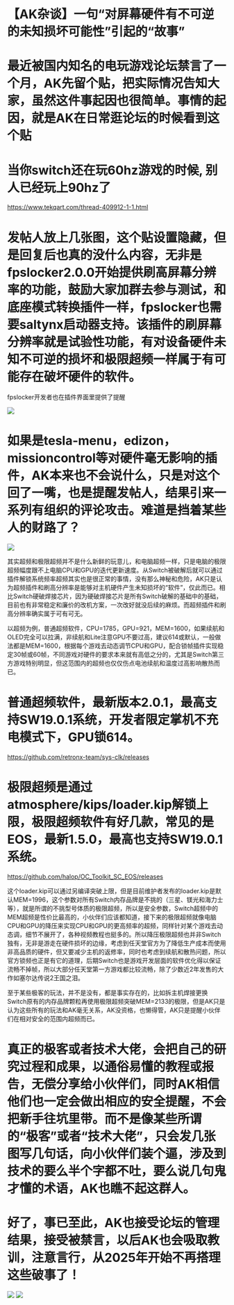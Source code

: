 # 【AK杂谈】一句“对屏幕硬件有不可逆的未知损坏可能性”引起的“故事”

# 最近被国内知名的电玩游戏论坛禁言了一个月，AK先留个贴，把实际情况告知大家，虽然这件事起因也很简单。事情的起因，就是AK在日常逛论坛的时候看到这个贴

# 当你switch还在玩60hz游戏的时候, 别人已经玩上90hz了

https://www.tekqart.com/thread-409912-1-1.html

# 发帖人放上几张图，这个贴设置隐藏，但是回复后也真的没什么内容，无非是fpslocker2.0.0开始提供刷高屏幕分辨率的功能，鼓励大家加群去参与测试，和底座模式转换插件一样，fpslocker也需要saltynx启动器支持。该插件的刷屏幕分辨率就是试验性功能，有对设备硬件未知不可逆的损坏和极限超频一样属于有可能存在破坏硬件的软件。

fpslocker开发者也在插件界面里提供了提醒

<img src="https://github.com/AK478BB/Switch-OC-Suite/blob/master/tekqart4.jpg">

# 如果是tesla-menu，edizon，missioncontrol等对硬件毫无影响的插件，AK本来也不会说什么，只是对这个回了一嘴，也是提醒发帖人，结果引来一系列有组织的评论攻击。难道是挡着某些人的财路了？

<img src="https://github.com/AK478BB/Switch-OC-Suite/blob/master/tekqart2.jpg">

其实超频和极限超频并不是什么新鲜的玩意儿，和电脑超频一样，只是电脑的极限超频幅度跟不上电脑CPU和GPU的迭代更新速度。从Switch被破解后就可以通过插件解锁系统频率超频其实也是很正常的事情，没有那么神秘和危险，AK只是认为超频插件和刷高分辨率是能够对主机硬件产生未知损坏的“软件”，仅此而已。相比Switch硬破焊接芯片，因为硬破焊接芯片是所有Switch破解的基础中的基础，目前也有非常稳定和廉价的改机方案，一次改好就没后续的麻烦。而超频插件和刷高分辨率确实属于可有可无。

以超频为例，普通超频软件，CPU=1785，GPU=921，MEM=1600，如果续航和OLED完全可以拉满，非续航和Lite注意GPU不要过高，建议614或默认，一般做法都是MEM=1600，根据每个游戏去动态调节CPU和GPU，配合锁帧插件实现稳定30帧或60帧，不同游戏对硬件的要求本来就有高低之分的，尤其是Switch第三方游戏特别明显，但这范围内的超频也仅仅伤点电池续航和温度过高影响散热而已。

# 普通超频软件，最新版本2.0.1，最高支持SW19.0.1系统，开发者限定掌机不充电模式下，GPU锁614。

https://github.com/retronx-team/sys-clk/releases

# 极限超频是通过atmosphere/kips/loader.kip解锁上限，极限超频软件有好几款，常见的是EOS，最新1.5.0，最高也支持SW19.0.1系统。

https://github.com/halop/OC_Toolkit_SC_EOS/releases

这个loader.kip可以通过另编译突破上限，但是目前维护者发布的loader.kip是默认MEM=1996，这个参数对所有Switch内存品牌是不挑的（三星、镁光和海力士等），就是所谓的不挑型号体质的极限超频，所以是安全参数，Switch超频中的MEM超频是性价比最高的，小伙伴们应该都知道，接下来的极限超频就像电脑CPU和GPU的降压来实现CPU和GPU的更高频率的超频，同样针对某个游戏去动态调，细节不展开了，各种视频教程也挺多的。所以降压极限超频也并非Switch独有，无非是游走在硬件损坏的边缘，考虑到任天堂官方为了降低生产成本而使用非高品质的硬件，但又要减少主机的返修率，同时也考虑到续航和散热问题，所以官方锁频也正是有它的道理，后期Switch也是游戏开发层面的软件优化得以保证流畅不掉帧，所以大部分任天堂第一方游戏都比较流畅，除了少数近2年发售的大作如塞尔达传说2王国之泪。

至于某些极客的玩法，并不是没有，都是事实存在的，比如拆主机焊接更换Switch原有的内存品牌颗粒再使用极限超频突破MEM=2133的极限，但是AK只是认为这些所有的玩法和AK毫无关系，AK没资格，也懒得管，AK只是提醒小伙伴们在相对安全的范围内超频而已。

# 真正的极客或者技术大佬，会把自己的研究过程和成果，以通俗易懂的教程或报告，无偿分享给小伙伴们，同时AK相信他们也一定会做出相应的安全提醒，不会把新手往坑里带。而不是像某些所谓的“极客”或者“技术大佬”，只会发几张图写几句话，向小伙伴们装个逼，涉及到技术的要么半个字都不吐，要么说几句鬼才懂的术语，AK也瞧不起这群人。

# 好了，事已至此，AK也接受论坛的管理结果，接受被禁言，以后AK也会吸取教训，注意言行，从2025年开始不再搭理这些破事了！

<img src="https://github.com/AK478BB/Switch-OC-Suite/blob/master/tekqart3.jpg">

<img src="https://github.com/AK478BB/Switch-OC-Suite/blob/master/tekqart1.jpg">

